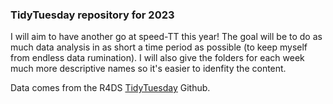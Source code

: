 ### TidyTuesday repository for 2023

I will aim to have another go at speed-TT this year! The goal will be to do as much data analysis in as short a time period as possible (to keep myself from endless data rumination). I will also give the folders for each week much more descriptive names so it's easier to idenfity the content.

Data comes from the R4DS [TidyTuesday](https://github.com/rfordatascience/tidytuesday/) Github.
